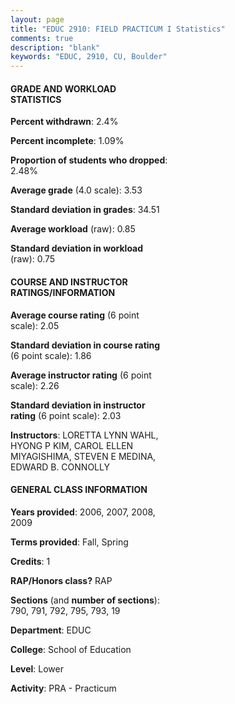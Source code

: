 ```yaml
---
layout: page
title: "EDUC 2910: FIELD PRACTICUM I Statistics"
comments: true
description: "blank"
keywords: "EDUC, 2910, CU, Boulder"
--- 
```

<head>
<script src="https://ajax.googleapis.com/ajax/libs/jquery/2.1.3/jquery.min.js"></script>
<script src="https://dl.dropboxusercontent.com/s/pc42nxpaw1ea4o9/highcharts.js?dl=0"></script>
<!-- <script src="../assets/js/highcharts.js"></script> -->
<style type="text/css">@font-face {
	font-family: "Bebas Neue";
	src: url(https://www.filehosting.org/file/details/544349/BebasNeue%20Regular.otf) format("opentype");
	}
	h1.Bebas { 
		font-family: "Bebas Neue", Verdana, Tahoma;
	}
</style>
</head>
<body>
	<div id="container" style="float: right; width: 45%; height: 88%; margin-left: 2.5%; margin-right: 2.5%;"></div>
	<script language="JavaScript">
		$(document).ready(function() {
		var chart = {type: 'column'};
		var title = {text: 'Grade Distribution'};
		var xAxis = {categories: ['A','B','C','D','F'],crosshair: true};
		var yAxis = {min: 0,title: {text: 'Percentage'}};
		var tooltip = {headerFormat: '<center><b><span style="font-size:20px">{point.key}</span></b></center>',
		               pointFormat: '<td style="padding:0"><b>{point.y:.1f}%</b></td>',
		               footerFormat: '</table>',shared: true,useHTML: true};
		var plotOptions = {column: {pointPadding: 0.0,borderWidth: 0}};  
		var credits = {enabled: false};var series= [{name: 'Percent',data: [66.79,22.2,7.89,2.02,1.1,]}];
		var json = {};
		json.chart = chart;
		json.title = title;
		json.tooltip = tooltip;
		json.xAxis = xAxis;
		json.yAxis = yAxis;  
		json.series = series;
		json.plotOptions = plotOptions;  
		json.credits = credits;
		$('#container').highcharts(json);
	});
	</script>
</body>
			   
#### GRADE AND WORKLOAD STATISTICS

**Percent withdrawn**: 2.4%

**Percent incomplete**: 1.09%

**Proportion of students who dropped**: 2.48%

**Average grade** (4.0 scale): 3.53

**Standard deviation in grades**: 34.51

**Average workload** (raw): 0.85

**Standard deviation in workload** (raw): 0.75

#### COURSE AND INSTRUCTOR RATINGS/INFORMATION

**Average course rating** (6 point scale): 2.05

**Standard deviation in course rating** (6 point scale): 1.86

**Average instructor rating** (6 point scale): 2.26

**Standard deviation in instructor rating** (6 point scale): 2.03

**Instructors**: LORETTA LYNN WAHL, HYONG P KIM, CAROL ELLEN MIYAGISHIMA, STEVEN E MEDINA, EDWARD B. CONNOLLY

#### GENERAL CLASS INFORMATION

**Years provided**: 2006, 2007, 2008, 2009

**Terms provided**: Fall, Spring

**Credits**: 1

**RAP/Honors class?** RAP

**Sections** (and **number of sections**): 790, 791, 792, 795, 793, 19

**Department**: EDUC

**College**: School of Education

**Level**: Lower

**Activity**: PRA - Practicum